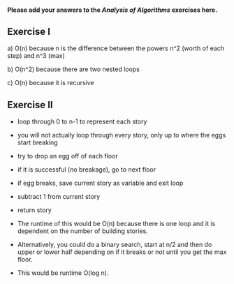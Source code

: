 #### Please add your answers to the ***Analysis of  Algorithms*** exercises here.

## Exercise I

a) O(n) because n is the difference between the powers n^2 (worth of each step) and n^3 (max)

b) O(n^2) because there are two nested loops

c) O(n) because it is recursive

## Exercise II

- loop through 0 to n-1 to represent each story
- you will not actually loop through every story, only up to where the eggs start breaking
- try to drop an egg off of each floor
- if it is successful (no breakage), go to next floor
- if egg breaks, save current story as variable and exit loop
- subtract 1 from current story
- return story
- The runtime of this would be O(n) because there is one loop and it is dependent on the number of building stories.

- Alternatively, you could do a binary search, start at n/2 and then do upper or lower half depending on if it breaks or not until you get the max floor.
- This would be runtime O(log n).
